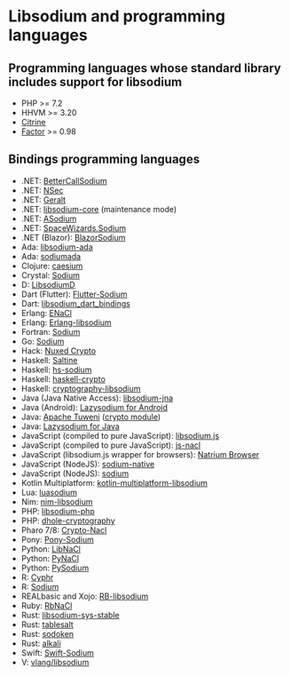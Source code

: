 # Libsodium and programming languages

## Programming languages whose standard library includes support for libsodium

  - PHP \>= 7.2
  - HHVM \>= 3.20
  - [Citrine](https://citrine-lang.org/)
  - [Factor](https://factorcode.org/) \>= 0.98

## Bindings programming languages

  - .NET: [BetterCallSodium](https://github.com/BetterCallSodium/BetterCallSodium)
  - .NET: [NSec](https://github.com/ektrah/nsec)
  - .NET: [Geralt](https://github.com/samuel-lucas6/Geralt)
  - .NET: [libsodium-core](https://github.com/tabrath/libsodium-core) (maintenance mode)
  - .NET: [ASodium](https://github.com/Chewhern/ASodium)
  - .NET: [SpaceWizards.Sodium](https://github.com/space-wizards/SpaceWizards.Sodium)
  - .NET (Blazor): [BlazorSodium](https://github.com/Jack-Edwards/BlazorSodium)
  - Ada: [libsodium-ada](https://github.com/jrmarino/libsodium-ada)
  - Ada: [sodiumada](https://gitlab.com/ada23/sodiumada)
  - Clojure: [caesium](https://github.com/lvh/caesium)
  - Crystal: [Sodium](https://github.com/didactic-drunk/sodium.cr)
  - D: [LibsodiumD](https://github.com/Geod24/libsodiumd)
  - Dart (Flutter): [Flutter-Sodium](https://github.com/firstfloorsoftware/flutter_sodium)
  - Dart: [libsodium\_dart\_bindings](https://github.com/Skycoder42/libsodium_dart_bindings)
  - Erlang: [ENaCl](https://github.com/jlouis/enacl)
  - Erlang: [Erlang-libsodium](https://github.com/potatosalad/erlang-libsodium)
  - Fortran: [Sodium](https://github.com/freevryheid/sodium)
  - Go: [Sodium](https://github.com/jamesruan/sodium)
  - Hack: [Nuxed Crypto](https://github.com/nuxed/crypto)
  - Haskell: [Saltine](https://github.com/tel/saltine)
  - Haskell: [hs-sodium](https://github.com/k0001/hs-libsodium)
  - Haskell: [haskell-crypto](https://github.com/serokell/haskell-crypto)
  - Haskell: [cryptography-libsodium](https://github.com/haskell-cryptography/cryptography-libsodium-bindings)
  - Java (Java Native Access): [libsodium-jna](https://github.com/muquit/libsodium-jna)
  - Java (Android): [Lazysodium for Android](https://github.com/terl/lazysodium-android)
  - Java: [Apache Tuweni](https://github.com/apache/incubator-tuweni) ([crypto module](https://github.com/apache/incubator-tuweni/tree/master/crypto/src))
  - Java: [Lazysodium for Java](https://github.com/terl/lazysodium-java)
  - JavaScript (compiled to pure JavaScript): [libsodium.js](https://github.com/jedisct1/libsodium.js)
  - JavaScript (compiled to pure JavaScript): [js-nacl](https://github.com/tonyg/js-nacl)
  - JavaScript (libsodium.js wrapper for browsers): [Natrium Browser](https://github.com/wilhelmmatilainen/natrium-browser)
  - JavaScript (NodeJS): [sodium-native](https://github.com/mafintosh/sodium-native)
  - JavaScript (NodeJS): [sodium](https://github.com/devtomio/sodium)
  - Kotlin Multiplatform: [kotlin-multiplatform-libsodium](https://github.com/ionspin/kotlin-multiplatform-libsodium)
  - Lua: [luasodium](https://github.com/jprjr/luasodium)
  - Nim: [nim-libsodium](https://github.com/BundleFeed/nim-libsodium)
  - PHP: [libsodium-php](https://github.com/jedisct1/libsodium-php)
  - PHP: [dhole-cryptography](https://github.com/soatok/dhole-cryptography)
  - Pharo 7/8: [Crypto-Nacl](https://github.com/objectguild/Crypto-Nacl)
  - Pony: [Pony-Sodium](https://github.com/jemc/pony-sodium)
  - Python: [LibNaCl](https://github.com/saltstack/libnacl)
  - Python: [PyNaCl](https://github.com/pyca/pynacl)
  - Python: [PySodium](https://github.com/stef/pysodium)
  - R: [Cyphr](https://github.com/richfitz/cyphr)
  - R: [Sodium](https://github.com/jeroenooms/sodium)
  - REALbasic and Xojo: [RB-libsodium](https://github.com/charonn0/RB-libsodium)
  - Ruby: [RbNaCl](https://github.com/cryptosphere/rbnacl)
  - Rust: [libsodium-sys-stable](https://github.com/jedisct1/libsodium-sys-stable)
  - Rust: [tablesalt](https://github.com/JacoMalan1/tablesalt)
  - Rust: [sodoken](https://github.com/holochain/sodoken)
  - Rust: [alkali](https://github.com/tom25519/alkali)
  - Swift: [Swift-Sodium](https://github.com/jedisct1/swift-sodium)
  - V: [vlang/libsodium](https://github.com/vlang/libsodium)
